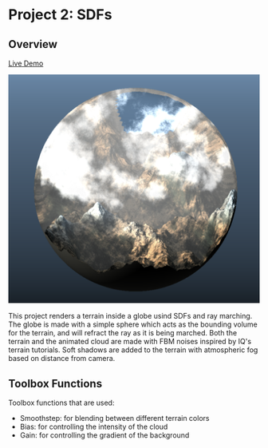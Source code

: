 # Project 2: SDFs

## Overview

[Live Demo](https://www.wuwayne.com/hw02-landscape)

![Teaser](img/teaser.png)

This project renders a terrain inside a globe usind SDFs and ray marching.
The globe is made with a simple sphere which acts as the bounding volume for the terrain, and will refract the ray as it is being marched.
Both the terrain and the animated cloud are made with FBM noises inspired by IQ's terrain tutorials. 
Soft shadows are added to the terrain with atmospheric fog based on distance from camera.

## Toolbox Functions

Toolbox functions that are used:

* Smoothstep: for blending between different terrain colors
* Bias: for controlling the intensity of the cloud
* Gain: for controlling the gradient of the background